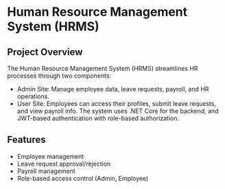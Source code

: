 # Human Resource Management System (HRMS)
## Project Overview
The Human Resource Management System (HRMS) streamlines HR processes through two components:
  - Admin Site: Manage employee data, leave requests, payroll, and HR operations.
  - User Site: Employees can access their profiles, submit leave requests, and view payroll info.
The system uses .NET Core for the backend, and JWT-based authentication with role-based authorization.
## Features
- Employee management
- Leave request approval/rejection
- Payroll management
- Role-based access control (Admin, Employee)
